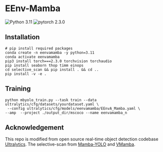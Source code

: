 # EEnv-Mamba
![Python 3.11](https://img.shields.io/badge/python-3.11-g)
![pytorch 2.3.0](https://img.shields.io/badge/pytorch-2.3.0-blue.svg)

## Installation
``` shell
# pip install required packages
conda create -n eenvamamba -y python=3.11
conda activate eenvamamba
pip3 install torch===2.3.0 torchvision torchaudio
pip install seaborn thop timm einops
cd selective_scan && pip install . && cd ..
pip install -v -e .
```

## Training

```shell
python mbyolo_train.py --task train --data ultralytics/cfg/datasets/yourdataset.yaml \
 --config ultralytics/cfg/models/eenvamamba/EEnvA_Mamba.yaml \
--amp  --project ./output_dir/mscoco --name eenvamamba_n
```

## Acknowledgement

This repo is modified from open source real-time object detection codebase [Ultralytics](https://github.com/ultralytics/ultralytics). The selective-scan from [Mamba-YOLO](https://github.com/HZAI-ZJNU/Mamba-YOLO) and [VMamba](https://github.com/MzeroMiko/VMamba).
